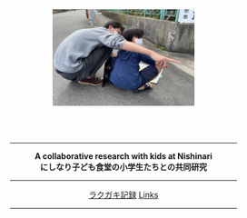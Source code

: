 <html>
<head>
<title>My page</title>
</head>
<body background="img/back.gif">

<div align="center">
<img src="262418669_180214327643357_8632610854133119947_n.jpg"
 width="250" height="170" alt="welcome">

<br><br>
<hr width="400">
<strong>A collaborative research with kids at Nishinari</strong>
<br> 
<strong>にしなり子ども食堂の小学生たちとの共同研究</strong> 
<br>
<hr width="400">
<a href="Grafitti.md">ラクガキ記録</a>
 <a href="link.html">Links</a>
<hr width="400">

<br>
</div>

</body>
</html>
